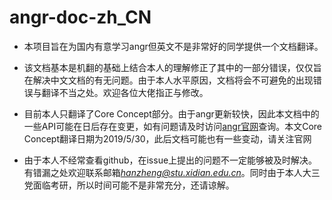 # angr-doc-zh_CN



* 本项目旨在为国内有意学习angr但英文不是非常好的同学提供一个文档翻译。

* 该文档基本是机翻的基础上结合本人的理解修正了其中的一部分错误，仅仅旨在解决中文文档的有无问题。由于本人水平原因，文档将会不可避免的出现错误与翻译不当之处。欢迎各位大佬指正与修改。

* 目前本人只翻译了Core Concept部分。由于angr更新较快，因此本文档中的一些API可能在日后存在变更，如有问题请及时访问[angr官网](angr.io)查询。本文Core Concept翻译日期为2019/5/30，此后文档可能也有一些变动，请关注官网

* 由于本人不经常查看github，在issue上提出的问题不一定能够被及时解决。有错漏之处欢迎联系邮箱*hanzheng@stu.xidian.edu.cn*。同时由于本人大三党面临考研，所以时间可能不是非常充分，还请谅解。




